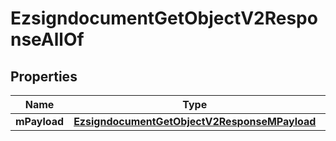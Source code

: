 

# EzsigndocumentGetObjectV2ResponseAllOf


## Properties

| Name | Type | Description | Notes |
|------------ | ------------- | ------------- | -------------|
|**mPayload** | [**EzsigndocumentGetObjectV2ResponseMPayload**](EzsigndocumentGetObjectV2ResponseMPayload.md) |  |  |



